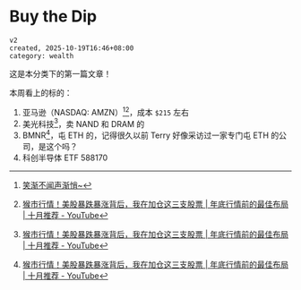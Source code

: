 # Buy the Dip

```
v2
created, 2025-10-19T16:46+08:00
category: wealth
```

这是本分类下的第一篇文章！

本周看上的标的：

1. 亚马逊（NASDAQ: AMZN）[^1][^2]，成本 `$215` 左右
2. 美光科技[^2]，卖 NAND 和 DRAM 的
3. BMNR[^2]，屯 ETH 的，记得很久以前 Terry 好像采访过一家专门屯 ETH 的公司，是这个吗？
4. 科创半导体 ETF 588170

[^1]: [笑渐不闻声渐悄~](https://mp.weixin.qq.com/s/adsu2OTVqFOKA8jVolRjgA)
[^2]: [猴市行情！美股暴跌暴涨背后，我在加仓这三支股票 | 年底行情前的最佳布局 | 十月推荐 - YouTube](https://www.youtube.com/watch?v=pdpl-QF4Tr4)
